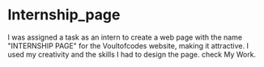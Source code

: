# Internship_page
I was assigned a task as an intern to create a web page with the name "INTERNSHIP PAGE" for the Voultofcodes website, making it attractive. I used my creativity and the skills I had to design the page. check My Work.
